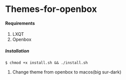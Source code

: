 # Themes-for-openbox
#### Requirements
1. LXQT
2. Openbox
##### Installation
    $ chmod +x install.sh && ./install.sh
1. Change theme from openbox to macos(big sur-dark)
